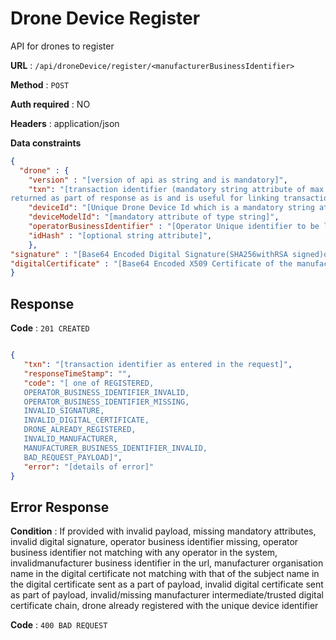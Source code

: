 # Drone Device Register

API for drones to register

**URL** : `/api/droneDevice/register/<manufacturerBusinessIdentifier>`

**Method** : `POST`

**Auth required** : NO

**Headers** : application/json

**Data constraints**

```json
{
  "drone" : {
	"version" : "[version of api as string and is mandatory]",
	"txn": "[transaction identifier (mandatory string attribute of max length 50) entered by manufacturer, which is also
returned as part of response as is and is useful for linking transactions full round trip across systems]",
	"deviceId": "[Unique Drone Device Id which is a mandatory string attribute]",
	"deviceModelId": "[mandatory attribute of type string]",
	"operatorBusinessIdentifier" : "[Operator Unique identifier to be linked to the drone device which is mandatory string attributeof max length 36]",
	"idHash" : "[optional string attribute]",
	},
"signature" : "[Base64 Encoded Digital Signature(SHA256withRSA signed)of the drone data in raw json form and is a mandatory string attribute]" ,
"digitalCertificate" : "[Base64 Encoded X509 Certificate of the manufacturer and is a mandatory string attribute]"
}
```

## Response

**Code** : `201 CREATED`

```json

{	
   "txn": "[transaction identifier as entered in the request]",
   "responseTimeStamp": "",
   "code": "[ one of REGISTERED, 
   OPERATOR_BUSINESS_IDENTIFIER_INVALID, 
   OPERATOR_BUSINESS_IDENTIFIER_MISSING, 
   INVALID_SIGNATURE, 
   INVALID_DIGITAL_CERTIFICATE, 
   DRONE_ALREADY_REGISTERED, 
   INVALID_MANUFACTURER, 
   MANUFACTURER_BUSINESS_IDENTIFIER_INVALID, 
   BAD_REQUEST_PAYLOAD]",
   "error": "[details of error]"
}

```

## Error Response

**Condition** : If provided with invalid payload, missing mandatory attributes, invalid digital signature, operator business identifier missing, operator business identifier not matching with any operator in the system, invalidmanufacturer business identifier in the url, manufacturer organisation name in the digital certificate not matching with that
of the subject name in the digital certificate sent as a part of payload, invalid digital certificate sent as part of payload,
invalid/missing manufacturer intermediate/trusted digital certificate chain, drone already registered with the unique device identifier

**Code** : `400 BAD REQUEST`


